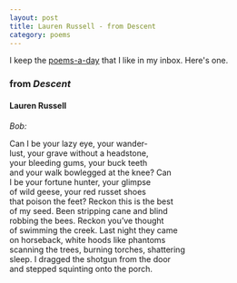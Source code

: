 ```yaml
---
layout: post
title: Lauren Russell - from Descent
category: poems
---
```


I keep the [poems-a-day](https://www.poets.org/poetsorg/poem-day) that I like in my inbox. Here's one.

### from _Descent_
 
#### Lauren Russell

_Bob:_

Can I be your lazy eye, your wander-<br>
lust, your grave without a headstone,<br>
your bleeding gums, your buck teeth<br>
and your walk bowlegged at the knee? Can<br>
I be your fortune hunter, your glimpse<br>
of wild geese, your red russet shoes<br>
that poison the feet? Reckon this is the best<br>
of my seed. Been stripping cane and blind<br>
robbing the bees. Reckon you’ve thought<br>
of swimming the creek. Last night they came<br>
on horseback, white hoods like phantoms<br>
scanning the trees, burning torches, shattering<br>
sleep. I dragged the shotgun from the door<br>
and stepped squinting onto the porch.